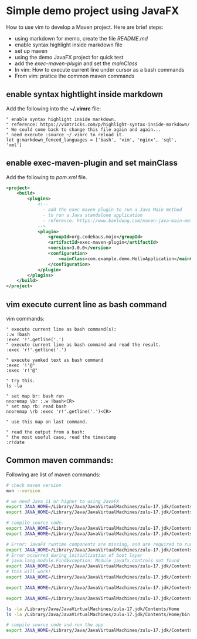 # Simple demo project using JavaFX

How to use vim to develop a Maven project.
Here are brief steps:

* using markdown for memo, create the file *README.md*
* enable syntax highlight inside markdown file
* set up maven
* using the demo JavaFX project for quick test
* add the *exec-maven-plugin* and set the *mainClass*
* In vim: How to execute current line under cursor as a bash commands
* From vim: pratice the common maven commands

## enable syntax hightlight inside markdown

Add the following into the **~/.vimrc** file:

```vim
" enable syntax highlight inside markdown.
" reference: https://vimtricks.com/p/highlight-syntax-inside-markdown/
" We could come back to change this file again and again...
" need execute :source ~/.vimrc to reload it.
let g:markdown_fenced_languages = ['bash', 'vim', 'nginx', 'sql', 'xml']
```

## enable exec-maven-plugin and set mainClass

Add the following to *pom.xml* file.

```xml
<project>
    <build>
        <plugins>
            <!--
              - add the exec maven plugin to run a Java Main method
              - to run a Java standalone application
              - reference: https://www.baeldung.com/maven-java-main-method
            -->
            <plugin>
                <groupId>org.codehaus.mojo</groupId>
                <artifactId>exec-maven-plugin</artifactId>
                <version>3.0.0</version>
                <configuration>
                    <mainClass>com.example.demo.HelloApplication</mainClass>
                </configuration>
            </plugin>
        </plugins>
    </build>
</project>
```

## vim execute current line as bash command

vim commands:

```vim
" execute current line as bash command(s):
:.w !bash
:exec '!'.getline('.')
" execute current line as bash command and read the result.
:exec 'r!'.getline('.')

" execute yanked text as bash command
:exec '!'@"
:exec 'r!'@"

" try this.
ls -la

" set map br: bash run
nnoremap \br :.w !bash<CR>
" set map rb: read bash
nnoremap \rb :exec 'r!'.getline('.')<CR>

" use this map on last command.

" read the output from a bash:
" the most useful case, read the timestamp
:r!date
```

## Common maven commands:

Following are list of maven commands:

```bash
# check maven version
mvn --version

# we need Java 11 or higher to using JavaFX
export JAVA_HOME=/Library/Java/JavaVirtualMachines/zulu-17.jdk/Contents/Home; mvn --version
export JAVA_HOME=/Library/Java/JavaVirtualMachines/zulu-17.jdk/Contents/Home; time mvn --version

# compile source code.
export JAVA_HOME=/Library/Java/JavaVirtualMachines/zulu-17.jdk/Contents/Home; cd ~/rd/java-sandbox/javafx/demo; time mvn compile
export JAVA_HOME=/Library/Java/JavaVirtualMachines/zulu-17.jdk/Contents/Home; cd ~/rd/java-sandbox/javafx/demo; time mvn package

# Error: JavaFX runtime components are missing, and are required to run this application
export JAVA_HOME=/Library/Java/JavaVirtualMachines/zulu-17.jdk/Contents/Home; cd ~/rd/java-sandbox/javafx/demo/target; java -jar demo-1.0-SNAPSHOT-jar-with-dependencies.jar
# Error occurred during initialization of boot layer
# java.lang.module.FindException: Module javafx.controls not found
export JAVA_HOME=/Library/Java/JavaVirtualMachines/zulu-17.jdk/Contents/Home; cd ~/rd/java-sandbox/javafx/demo/target; java --add-modules javafx.controls,javafx.fxml -jar demo-1.0-SNAPSHOT-jar-with-dependencies.jar
# this will work!
export JAVA_HOME=/Library/Java/JavaVirtualMachines/zulu-17.jdk/Contents/Home; cd ~/rd/java-sandbox/javafx/demo/target; java --module-path /Users/xiangchen/Downloads/javafx-sdk-18.0.1/lib --add-modules javafx.controls,javafx.fxml -jar demo-1.0-SNAPSHOT-jar-with-dependencies.jar

export JAVA_HOME=/Library/Java/JavaVirtualMachines/zulu-17.jdk/Contents/Home; cd ~/rd/java-sandbox/javafx/demo/target; java --module-path lib --add-modules javafx.controls,javafx.fxml -jar demo-1.0-SNAPSHOT-jar-with-dependencies.jar

export JAVA_HOME=/Library/Java/JavaVirtualMachines/zulu-17.jdk/Contents/Home; cd ~/rd/java-sandbox/javafx/demo/target; java --version

ls -la /Library/Java/JavaVirtualMachines/zulu-17.jdk/Contents/Home
ls -la /Library/Java/JavaVirtualMachines/zulu-17.jdk/Contents/Home/bin

# compile source code and run the app
export JAVA_HOME=/Library/Java/JavaVirtualMachines/zulu-17.jdk/Contents/Home; cd ~/rd/java-sandbox/javafx/demo; mvn compile exec:java
```
